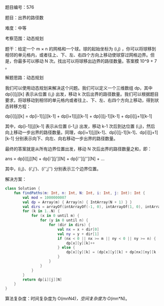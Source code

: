 题目编号：576

题目：出界的路径数

难度：中等

考察范围：动态规划

题干：给定一个 m × n 的网格和一个球。球的起始坐标为 (i,j) ，你可以将球移到相邻的单元格内，或者往上、下、左、右四个方向上移动使球穿过网格边界。但是，你最多可以移动 N 次。找出可以将球移出边界的路径数量。答案模 10^9 + 7 。

解题思路：动态规划

我们可以使用动态规划来解决这个问题。我们可以定义一个三维数组 dp，其中 dp[i][j][k] 表示从位置 (i,j) 出发，移动 k 次后出界的路径数量。我们可以根据题目要求，将球移动到相邻的单元格内或者往上、下、左、右四个方向上移动，得到状态转移方程：

dp[i][j][k] = dp[i-1][j][k-1] + dp[i+1][j][k-1] + dp[i][j-1][k-1] + dp[i][j+1][k-1]

其中，dp[i-1][j][k-1] 表示从位置 (i-1,j) 出发，移动 k-1 次后到达位置 (i,j)，然后向上移动一步出界的路径数量。同理，dp[i+1][j][k-1]、dp[i][j-1][k-1]、dp[i][j+1][k-1] 分别表示向下、向左、向右移动一步出界的路径数量。

最终的答案就是从所有边界位置出发，移动 N 次后出界的路径数量之和，即：

ans = dp[i][j][N] + dp[i'][j'][N] + dp[i''][j''][N] + ...

其中，(i,j)、(i',j')、(i'',j'') 分别表示三个边界位置。

解决方案：

```kotlin
class Solution {
    fun findPaths(m: Int, n: Int, N: Int, i: Int, j: Int): Int {
        val mod = 1000000007
        val dp = Array(m) { Array(n) { IntArray(N + 1) } }
        val dirs = arrayOf(intArrayOf(-1, 0), intArrayOf(1, 0), intArrayOf(0, -1), intArrayOf(0, 1))
        for (k in 1..N) {
            for (x in 0 until m) {
                for (y in 0 until n) {
                    for (dir in dirs) {
                        val nx = x + dir[0]
                        val ny = y + dir[1]
                        if (nx < 0 || nx >= m || ny < 0 || ny >= n) {
                            dp[x][y][k]++
                        } else {
                            dp[x][y][k] = (dp[x][y][k] + dp[nx][ny][k - 1]) % mod
                        }
                    }
                }
            }
        }
        return dp[i][j][N]
    }
}
```

算法复杂度：时间复杂度为 O(m*n*N*4)，空间复杂度为 O(m*n*N)。